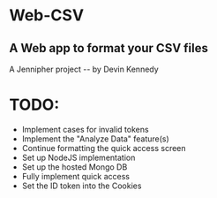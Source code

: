 # Web-CSV
## A Web app to format your CSV files
A Jennipher project -- by Devin Kennedy


# TODO:
* Implement cases for invalid tokens
* Implement the "Analyze Data" feature(s)
* Continue formatting the quick access screen
* Set up NodeJS implementation
* Set up the hosted Mongo DB
* Fully implement quick access
* Set the ID token into the Cookies